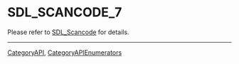 # SDL_SCANCODE_7

Please refer to [SDL_Scancode](SDL_Scancode) for details.

----
[CategoryAPI](CategoryAPI), [CategoryAPIEnumerators](CategoryAPIEnumerators)

